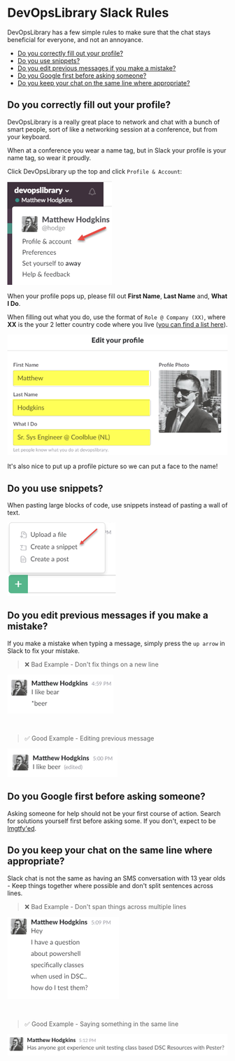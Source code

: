 # DevOpsLibrary Slack Rules

DevOpsLibrary has a few simple rules to make sure that the chat stays beneficial for everyone, and not an annoyance.

<!-- TOC depthFrom:2 depthTo:6 withLinks:1 updateOnSave:1 orderedList:0 -->

- [Do you correctly fill out your profile?](#do-you-correctly-fill-out-your-profile)
- [Do you use snippets?](#do-you-use-snippets)
- [Do you edit previous messages if you make a mistake?](#do-you-edit-previous-messages-if-you-make-a-mistake)
- [Do you Google first before asking someone?](#do-you-google-first-before-asking-someone)
- [Do you keep your chat on the same line where appropriate?](#do-you-keep-your-chat-on-the-same-line-where-appropriate)

<!-- /TOC -->

## Do you correctly fill out your profile?

DevOpsLibrary is a really great place to network and chat with a bunch of smart people, sort of like a networking session at a conference, but from your keyboard.

When at a conference you wear a name tag, but in Slack your profile is your name tag, so wear it proudly.

Click DevOpsLibrary up the top and click `Profile & Account`:

![Modify your profile](images/rules_nametag_config.png)

When your profile pops up, please fill out **First Name**, **Last Name** and, **What I Do**.

When filling out what  you do, use the format of `Role @ Company (XX)`, where **XX** is the your 2 letter country code where you live ([you can find a list here](https://en.wikipedia.org/wiki/ISO_3166-1_alpha-2#Officially_assigned_code_elements)).

![A nice nametag](images/rules_nametag_filled.png)

It's also nice to put up a profile picture so we can put a face to the name!

## Do you use snippets?

When pasting large blocks of code, use snippets instead of pasting a wall of text.

![Use Snippets](images/rules_use_snippets.png)

## Do you edit previous messages if you make a mistake?

If you make a mistake when typing a message, simply press the `up arrow` in Slack to fix your mistake.

> :x: Bad Example - Don't fix things on a new line
>
![Fixing Messages Bad Example](images/rules_edit_mistakes_bad.png)

&nbsp;

> :white_check_mark: Good Example - Editing previous message
>
![Fixing Messages Good Example](images/rules_edit_mistakes_good.png)

## Do you Google first before asking someone?

Asking someone for help should not be your first course of action. Search for solutions yourself first before asking some. If you don't, expect to be [lmgtfy'ed](http://bfy.tw/QI).

## Do you keep your chat on the same line where appropriate?

Slack chat is not the same as having an SMS conversation with 13 year olds - Keep things together where possible and don't split sentences across lines.

> :x: Bad Example - Don't span things across multiple lines
>
![Don't span text across multiple lines](images/rules_same_line.png)

&nbsp;

> :white_check_mark: Good Example - Saying something in the same line
>
![Don't span text across multiple lines](images/rules_same_line_good.png)
